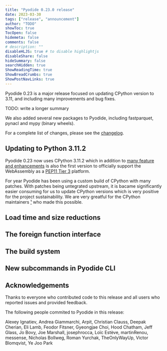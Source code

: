 ```yaml
---
title: "Pyodide 0.23.0 release"
date: 2023-03-30
tags: ["release", "announcement"]
author: "TODO"
showToc: true
TocOpen: false
hidemeta: false
comments: false
# description: ""
disableHLJS: true # to disable highlightjs
disableShare: false
hideSummary: false
searchHidden: true
ShowReadingTime: true
ShowBreadCrumbs: true
ShowPostNavLinks: true
---
```


Pyodide 0.23 is a major release focused on updating CPython version to 3.11, and
including many improvements and bug fixes.

TODO: write a longer summary

We also added several new packages to Pyodide, including fastparquet,
pynacl and mypy (binary wheels).

For a complete list of changes, please see the
[changelog](https://pyodide.org/en/stable/project/changelog.html#version-0-23-0).

## Updating to Python 3.11.2

Pyodide 0.23 now uses CPython 3.11.2 which in addition to [many feature and
enhancements](https://docs.python.org/3/whatsnew/3.11.html) is also the first
version to officially support the WebAssembly as a [PEP11 Tier
3](https://peps.python.org/pep-0011/#tier-3) platform.

For year Pyodide has been using a custom build of CPython with many patches.
With patches being untegrated upstream, it is bacame significantly easier
consuming for us to update CPython versions which is very positive for the
project sustainability. We are very greatful for the CPython maintainers
[¹](#acknowledgments) who made this possible.


## Load time and size reductions
 

## The foreign function interface


## The build system


## New subcommands in Pyodide CLI


## Acknowledgements

Thanks to everyone who contributed code to this release and all users who
reported issues and provided feedback. 

The following people commited to Pyodide in this release:

Alexey Ignatiev, Andrea Giammarchi, Arpit, Christian Clauss, Deepak Cherian,
Eli Lamb, Feodor Fitsner, Gyeongjae Choi, Hood Chatham, Jeff Glass, Jo Bovy,
Joe Marshall, josephrocca, Loïc Estève, martinRenou, messense, Nicholas
Bollweg, Roman Yurchak, TheOnlyWayUp, Victor Blomqvist, Ye Joo Park
